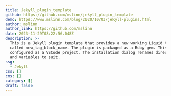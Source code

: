 ```yaml
---
title: Jekyll_plugin_template
github: https://github.com/mslinn/jekyll_plugin_template
demo: https://www.mslinn.com/blog/2020/10/03/jekyll-plugins.html
author: mslinn
author_link: https://github.com/mslinn
date: 2023-11-29T08:22:56.048Z
description: >-
  This is a Jekyll plugin template that provides a new working Liquid tag block
  called new_tag_block_name. The plugin is packaged as a Ruby gem. This repo is
  configured as a VSCode project. The installation dialog renames directories
  and variables to suit.
ssg:
  - Jekyll
css: []
cms: []
category: []
draft: false
---
```


